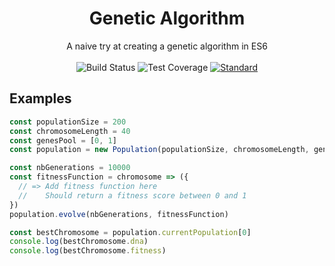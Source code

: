 <h1 align="center">Genetic Algorithm</h1>

<div align="center">
  A naive try at creating a genetic algorithm in ES6
</div>

<br />

<div align="center">
  <!-- Build Status -->
  <img src="https://img.shields.io/travis/romainsimon/genetic-algorithm.svg?style=flat-square"
    alt="Build Status" />
  <!-- Test Coverage -->
  <img src="https://img.shields.io/coveralls/github/romainsimon/genetic-algorithm/master.svg?style=flat-square"
    alt="Test Coverage" />
  <!-- Standard -->
  <a href="https://standardjs.com">
    <img src="https://img.shields.io/badge/code%20style-standard-brightgreen.svg?style=flat-square"
      alt="Standard" />
  </a>
</div>

## Examples

```js
const populationSize = 200
const chromosomeLength = 40
const genesPool = [0, 1]
const population = new Population(populationSize, chromosomeLength, genesPool)

const nbGenerations = 10000
const fitnessFunction = chromosome => ({
  // => Add fitness function here
  //    Should return a fitness score between 0 and 1
})
population.evolve(nbGenerations, fitnessFunction)

const bestChromosome = population.currentPopulation[0]
console.log(bestChromosome.dna)
console.log(bestChromosome.fitness)

```
